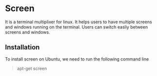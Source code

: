 # Screen 
It is a terminal multiplixer for linux. It helps users to have multiple screens and windows running on the terminal. Users can switch easliy between screens and windows.

## Installation
To install screen on Ubuntu, we need to run the following command line
> apt-get screen